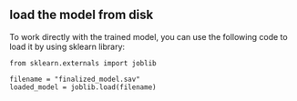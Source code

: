 ## load the model from disk

To work directly with the trained model, you can use the following code to load it by using sklearn library: 

```
from sklearn.externals import joblib

filename = "finalized_model.sav"
loaded_model = joblib.load(filename)
```
